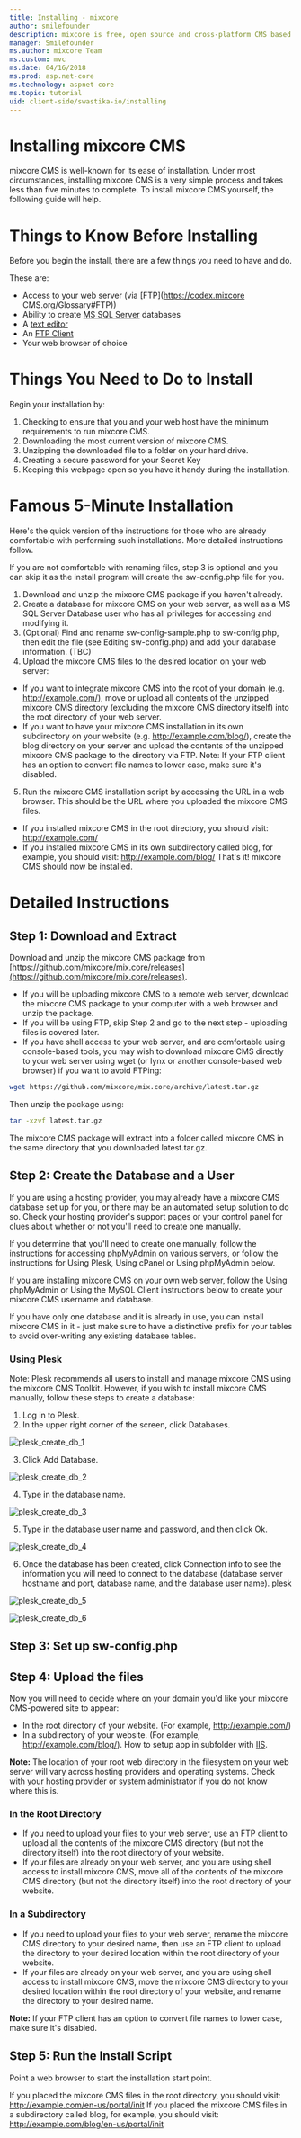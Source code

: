 ```yaml
---
title: Installing - mixcore
author: smilefounder
description: mixcore is free, open source and cross-platform CMS based on ASP.NET Core (Dotnet Core). It is built using the best and the most modern tools and languages (Visual Studio 2017, C# etc).
manager: Smilefounder
ms.author: mixcore Team
ms.custom: mvc
ms.date: 04/16/2018
ms.prod: asp.net-core
ms.technology: aspnet core
ms.topic: tutorial
uid: client-side/swastika-io/installing
---
```

# Installing mixcore CMS

mixcore CMS is well-known for its ease of installation. Under most circumstances, installing mixcore CMS is a very simple process and takes less than five minutes to complete. To install mixcore CMS yourself, the following guide will help.

# Things to Know Before Installing

Before you begin the install, there are a few things you need to have and do.

These are:

- Access to your web server (via [FTP](https://codex.mixcore CMS.org/Glossary#FTP))
- Ability to create [MS SQL Server](https://docs.microsoft.com/en-us/sql/relational-databases/databases/create-a-database) databases
- A [text editor](https://notepad-plus-plus.org/)
- An [FTP Client](https://filezilla-project.org/)
- Your web browser of choice

# Things You Need to Do to Install

Begin your installation by:

1. Checking to ensure that you and your web host have the minimum requirements to run mixcore CMS.
2. Downloading the most current version of mixcore CMS.
3. Unzipping the downloaded file to a folder on your hard drive.
4. Creating a secure password for your Secret Key
5. Keeping this webpage open so you have it handy during the installation.

# Famous 5-Minute Installation

Here's the quick version of the instructions for those who are already comfortable with performing such installations. More detailed instructions follow.

If you are not comfortable with renaming files, step 3 is optional and you can skip it as the install program will create the sw-config.php file for you.

1. Download and unzip the mixcore CMS package if you haven't already.
2. Create a database for mixcore CMS on your web server, as well as a MS SQL Server Database user who has all privileges for accessing and modifying it.
3. (Optional) Find and rename sw-config-sample.php to sw-config.php, then edit the file (see Editing sw-config.php) and add your database information. (TBC)
4. Upload the mixcore CMS files to the desired location on your web server:
 - If you want to integrate mixcore CMS into the root of your domain (e.g. http://example.com/), move or upload all contents of the unzipped mixcore CMS directory (excluding the mixcore CMS directory itself) into the root directory of your web server.
 - If you want to have your mixcore CMS installation in its own subdirectory on your website (e.g. http://example.com/blog/), create the blog directory on your server and upload the contents of the unzipped mixcore CMS package to the directory via FTP.
Note: If your FTP client has an option to convert file names to lower case, make sure it's disabled.

5. Run the mixcore CMS installation script by accessing the URL in a web browser. This should be the URL where you uploaded the mixcore CMS files.
 - If you installed mixcore CMS in the root directory, you should visit: http://example.com/
 - If you installed mixcore CMS in its own subdirectory called blog, for example, you should visit: http://example.com/blog/
That's it! mixcore CMS should now be installed.

# Detailed Instructions
## Step 1: Download and Extract
Download and unzip the mixcore CMS package from [https://github.com/mixcore/mix.core/releases](https://github.com/mixcore/mix.core/releases).

 - If you will be uploading mixcore CMS to a remote web server, download the mixcore CMS package to your computer with a web browser and unzip the package.
 - If you will be using FTP, skip Step 2 and go to the next step - uploading files is covered later.
 - If you have shell access to your web server, and are comfortable using console-based tools, you may wish to download mixcore CMS directly to your web server using wget (or lynx or another console-based web browser) if you want to avoid FTPing:

```bash
wget https://github.com/mixcore/mix.core/archive/latest.tar.gz
```
Then unzip the package using: 
```bash
tar -xzvf latest.tar.gz 
```

The mixcore CMS package will extract into a folder called mixcore CMS in the same directory that you downloaded latest.tar.gz.

## Step 2: Create the Database and a User

If you are using a hosting provider, you may already have a mixcore CMS database set up for you, or there may be an automated setup solution to do so. Check your hosting provider's support pages or your control panel for clues about whether or not you'll need to create one manually.

If you determine that you'll need to create one manually, follow the instructions for accessing phpMyAdmin on various servers, or follow the instructions for Using Plesk, Using cPanel or Using phpMyAdmin below.

If you are installing mixcore CMS on your own web server, follow the Using phpMyAdmin or Using the MySQL Client instructions below to create your mixcore CMS username and database.

If you have only one database and it is already in use, you can install mixcore CMS in it - just make sure to have a distinctive prefix for your tables to avoid over-writing any existing database tables.

### Using Plesk

Note: Plesk recommends all users to install and manage mixcore CMS using the mixcore CMS Toolkit. However, if you wish to install mixcore CMS manually, follow these steps to create a database:

1. Log in to Plesk.
2. In the upper right corner of the screen, click Databases.

 ![plesk_create_db_1](https://raw.githubusercontent.com/mixcore/mix.core-Docs/master/docs/documents/_images/plesk_create_db_1.png)

3. Click Add Database.

 ![plesk_create_db_2](https://raw.githubusercontent.com/mixcore/mix.core-Docs/master/docs/documents/_images/plesk_create_db_2.png)

4. Type in the database name.

 ![plesk_create_db_3](https://raw.githubusercontent.com/mixcore/mix.core-Docs/master/docs/documents/_images/plesk_create_db_3.png)

5. Type in the database user name and password, and then click Ok.

 ![plesk_create_db_4](https://raw.githubusercontent.com/mixcore/mix.core-Docs/master/docs/documents/_images/plesk_create_db_4.png)

6. Once the database has been created, click Connection info to see the information you will need to connect to the database (database server hostname and port, database name, and the database user name). plesk 

 ![plesk_create_db_5](https://raw.githubusercontent.com/mixcore/mix.core-Docs/master/docs/documents/_images/plesk_create_db_5.png)

 ![plesk_create_db_6](https://raw.githubusercontent.com/mixcore/mix.core-Docs/master/docs/documents/_images/plesk_create_db_6.png)

## Step 3: Set up sw-config.php

## Step 4: Upload the files

Now you will need to decide where on your domain you'd like your mixcore CMS-powered site to appear:

- In the root directory of your website. (For example, http://example.com/)
- In a subdirectory of your website. (For example, http://example.com/blog/). How to setup app in subfolder with [IIS](https://docs.microsoft.com/en-us/iis/configuration/system.applicationhost/sites/site/application/).

**Note:** The location of your root web directory in the filesystem on your web server will vary across hosting providers and operating systems. Check with your hosting provider or system administrator if you do not know where this is.

### In the Root Directory
- If you need to upload your files to your web server, use an FTP client to upload all the contents of the mixcore CMS directory (but not the directory itself) into the root directory of your website.
- If your files are already on your web server, and you are using shell access to install mixcore CMS, move all of the contents of the mixcore CMS directory (but not the directory itself) into the root directory of your website.

### In a Subdirectory
- If you need to upload your files to your web server, rename the mixcore CMS directory to your desired name, then use an FTP client to upload the directory to your desired location within the root directory of your website.
- If your files are already on your web server, and you are using shell access to install mixcore CMS, move the mixcore CMS directory to your desired location within the root directory of your website, and rename the directory to your desired name.

**Note:** If your FTP client has an option to convert file names to lower case, make sure it's disabled.

## Step 5: Run the Install Script

Point a web browser to start the installation start point.

If you placed the mixcore CMS files in the root directory, you should visit: http://example.com/en-us/portal/init
If you placed the mixcore CMS files in a subdirectory called blog, for example, you should visit: http://example.com/blog/en-us/portal/init

